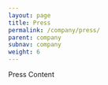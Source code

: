 ```yaml
---
layout: page
title: Press
permalink: /company/press/
parent: company
subnav: company
weight: 6
---
```




<section class="p-b-md">
	<p class="lead">Press Content</p>
</section>
